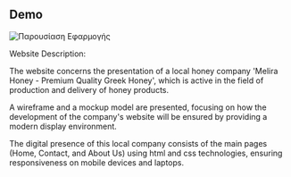 ## Demo

![Παρουσίαση Εφαρμογής](demo.gif)

Website Description:

The website concerns the presentation of a local honey company 'Melira Honey - Premium Quality Greek Honey', which is active in the field of production and delivery of honey products. 

A wireframe and a mockup model are presented, focusing on how the development of the company's website will be ensured by providing a modern display environment. 

The digital presence of this local company consists of the main pages (Home, Contact, and About Us) using html and css technologies, ensuring responsiveness on mobile devices and laptops.
